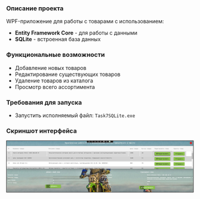 <h3> Описание проекта</h3>
<p>WPF-приложение для работы с товарами с использованием:</p>
<ul>
  <li><strong>Entity Framework Core</strong> -  для работы с данными</li>
  <li><strong>SQLite</strong> - встроенная база данных</li>
</ul>

<h3> Функциональные возможности</h3>
<ul>
  <li>Добавление новых товаров</li>
  <li>Редактирование существующих товаров</li>
  <li>Удаление товаров из каталога</li>
  <li>Просмотр всего ассортимента</li>
</ul>

<h3> Требования для запуска</h3>
<ul>
  <li>Запустить исполняемый файл: <code>Task7SQLite.exe</code></li>
</ul>

<h3> Скриншот интерфейса</h3>
<img src="screenshots/1.jpg" alt="Главное окно управления каталогом товаров" border="1" width="500">
